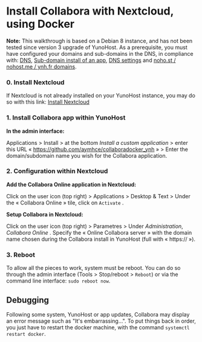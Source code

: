 # Install Collabora with Nextcloud, using Docker

**Note:** This walkthrough is based on a Debian 8 instance, and has not been tested since version 3 upgrade of YunoHost. As a prerequisite, you must have configured your domains and sub-domains in the DNS, in compliance with: [DNS](/dns), [Sub-domain install of an app](/dns_subdomains), [DNS settings](/dns_config) and [noho.st / nohost.me / ynh.fr domains](/dns_nohost_me).

### 0. Install Nextcloud

If Nextcloud is not already installed on your YunoHost instance, you may do so with this link: [Install Nextcloud](https://install-app.yunohost.org/?app=nextcloud)

### 1. Install Collabora app within YunoHost

**In the admin interface:**

Applications > Install > at the bottom _Install a custom application_ > enter this URL « https://github.com/aymhce/collaboradocker_ynh  » > Enter the domain/subdomain name you wish for the Collabora application.

### 2. Configuration within Nextcloud

 **Add the Collabora Online application in Nextcloud:**

Click on the user icon (top right) >  Applications  >  Desktop & Text > Under the « Collabora Online » tile, click on  `Activate` .

**Setup Collabora in Nextcloud:**

Click on the user icon (top right) > Parametres > Under _Administration_, _Collabora Online_ .
Specify the  « Online Collabora server » with the domain name chosen during the Collabora install in YunoHost (full with « https:// »).

### 3. Reboot

To allow all the pieces to work, system must be reboot. You can do so through the admin interface (Tools > Stop/reboot > `Reboot`) or via the command line interface: `sudo reboot now`.

## Debugging

Following some system, YunoHost or app updates, Collabora may display an error message such as "It's embarrassing...". To put things back in order, you just have to restart the docker machine, with the command `systemctl restart docker`.
